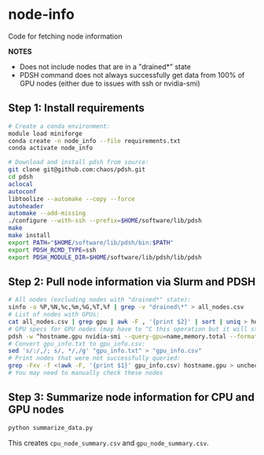 # node-info
Code for fetching node information

**NOTES**
- Does not include nodes that are in a "drained*" state
- PDSH command does not always successfully get data from 100% of GPU nodes
  (either due to issues with ssh or nvidia-smi)

## Step 1: Install requirements

```bash
# Create a conda environment:
module load miniforge
conda create -n node_info --file requirements.txt
conda activate node_info

# Download and install pdsh from source:
git clone git@github.com:chaos/pdsh.git
cd pdsh
aclocal
autoconf
libtoolize --automake --copy --force
autoheader
automake --add-missing
./configure --with-ssh --prefix=$HOME/software/lib/pdsh
make
make install
export PATH="$HOME/software/lib/pdsh/bin:$PATH"
export PDSH_RCMD_TYPE=ssh
export PDSH_MODULE_DIR=$HOME/software/lib/pdsh/lib/pdsh
```

## Step 2: Pull node information via Slurm and PDSH

```bash
# All nodes (excluding nodes with "drained*" state):
sinfo -o %P,%N,%c,%m,%G,%T,%f | grep -v "drained\*" > all_nodes.csv
# List of nodes with GPUs:
cat all_nodes.csv | grep gpu | awk -F , '{print $2}' | sort | uniq > hostname.gpu
# GPU specs for GPU nodes (may have to ^C this operation but it will still get data):
pdsh -w ^hostname.gpu nvidia-smi --query-gpu=name,memory.total --format=csv,noheader > gpu_info.txt
# Convert gpu_info.txt to gpu_info.csv:
sed 's/:/,/; s/, */,/g' "gpu_info.txt" > "gpu_info.csv"
# Print nodes that were not successfully queried:
grep -Fxv -f <(awk -F, '{print $1}' gpu_info.csv) hostname.gpu > unchecked_gpu_nodes.txt
# You may need to manually check these nodes
```

## Step 3: Summarize node information for CPU and GPU nodes

```bash
python summarize_data.py
```
This creates `cpu_node_summary.csv` and `gpu_node_summary.csv`.
